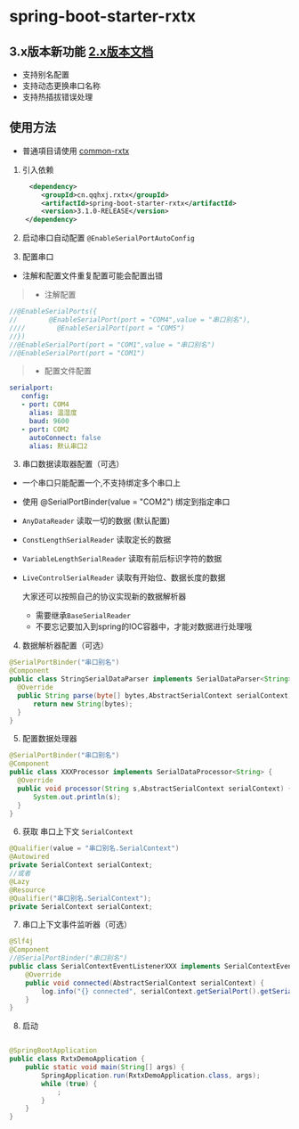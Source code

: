 # spring-boot-starter-rxtx

## 3.x版本新功能 [2.x版本文档](https://github.com/han1396735592/spring-boot-starter-rxtx/tree/2.1.0)

- 支持别名配置
- 支持动态更换串口名称
- 支持热插拔错误处理
## 使用方法

- 普通項目请使用 [common-rxtx](https://github.com/han1396735592/common-rxtx)

1. 引入依赖
 ```xml
      <dependency>
         <groupId>cn.qqhxj.rxtx</groupId>
         <artifactId>spring-boot-starter-rxtx</artifactId>
         <version>3.1.0-RELEASE</version>
     </dependency>
 ```
2. 启动串口自动配置 `@EnableSerialPortAutoConfig`

3. 配置串口

- 注解和配置文件重复配置可能会配置出错

> - 注解配置 
```java
//@EnableSerialPorts({
//        @EnableSerialPort(port = "COM4",value = "串口别名"),
////        @EnableSerialPort(port = "COM5")
//})
//@EnableSerialPort(port = "COM1",value = "串口别名")
//@EnableSerialPort(port = "COM1")
```
> - 配置文件配置
>
```yml
serialport:
   config:
   - port: COM4
     alias: 温湿度
     baud: 9600
   - port: COM2
     autoConnect: false
     alias: 默认串口2
 ```

3. 串口数据读取器配置（可选）

- 一个串口只能配置一个,不支持绑定多个串口上
- 使用 @SerialPortBinder(value = "COM2") 绑定到指定串口
- `AnyDataReader` 读取一切的数据 (默认配置)
- `ConstLengthSerialReader` 读取定长的数据
- `VariableLengthSerialReader` 读取有前后标识字符的数据
- `LiveControlSerialReader` 读取有开始位、数据长度的数据

  大家还可以按照自己的协议实现新的数据解析器
    - 需要继承`BaseSerialReader`
    - 不要忘记要加入到spring的IOC容器中，才能对数据进行处理哦

4. 数据解析器配置（可选）
```java
@SerialPortBinder("串口别名")
@Component
public class StringSerialDataParser implements SerialDataParser<String> {
  @Override
  public String parse(byte[] bytes,AbstractSerialContext serialContext) {
      return new String(bytes);
  }
}
``` 
5. 配置数据处理器
```java
@SerialPortBinder("串口别名")
@Component
public class XXXProcessor implements SerialDataProcessor<String> {
  @Override
  public void processor(String s,AbstractSerialContext serialContext) {
      System.out.println(s);
  }
}
```  
 

6. 获取 串口上下文 `SerialContext`

```java
@Qualifier(value = "串口别名.SerialContext")
@Autowired
private SerialContext serialContext;
//或者
@Lazy
@Resource
@Qualifier("串口别名.SerialContext");
private SerialContext serialContext;
```

7. 串口上下文事件监听器（可选）

```java
@Slf4j
@Component
//@SerialPortBinder("串口别名")
public class SerialContextEventListenerXXX implements SerialContextEventListener {
    @Override
    public void connected(AbstractSerialContext serialContext) {
        log.info("{} connected", serialContext.getSerialPort().getSerialPortInstance().getName());
    }
}
```
8. 启动

```java

@SpringBootApplication
public class RxtxDemoApplication {
    public static void main(String[] args) {
        SpringApplication.run(RxtxDemoApplication.class, args);
        while (true) {
            ;
        }
    }
}
```   
